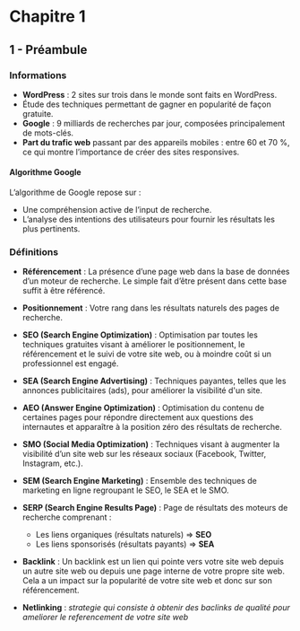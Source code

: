 # Chapitre 1

## 1 - Préambule

### Informations

- **WordPress** : 2 sites sur trois dans le monde sont faits en WordPress.
- Étude des techniques permettant de gagner en popularité de façon gratuite.
- **Google** : 9 milliards de recherches par jour, composées principalement de mots-clés.
- **Part du trafic web** passant par des appareils mobiles : entre 60 et 70 %, ce qui montre l’importance de créer des sites responsives.

#### Algorithme Google

L’algorithme de Google repose sur :
- Une compréhension active de l’input de recherche.
- L’analyse des intentions des utilisateurs pour fournir les résultats les plus pertinents.

### Définitions

- **Référencement** : La présence d’une page web dans la base de données d’un moteur de recherche. Le simple fait d’être présent dans cette base suffit à être référencé.

- **Positionnement** : Votre rang dans les résultats naturels des pages de recherche.

- **SEO (Search Engine Optimization)** : Optimisation par toutes les techniques gratuites visant à améliorer le positionnement, le référencement et le suivi de votre site web, ou à moindre coût si un professionnel est engagé.

- **SEA (Search Engine Advertising)** : Techniques payantes, telles que les annonces publicitaires (ads), pour améliorer la visibilité d'un site.

- **AEO (Answer Engine Optimization)** : Optimisation du contenu de certaines pages pour répondre directement aux questions des internautes et apparaître à la position zéro des résultats de recherche.

- **SMO (Social Media Optimization)** : Techniques visant à augmenter la visibilité d’un site web sur les réseaux sociaux (Facebook, Twitter, Instagram, etc.).

- **SEM (Search Engine Marketing)** : Ensemble des techniques de marketing en ligne regroupant le SEO, le SEA et le SMO.

- **SERP (Search Engine Results Page)** : Page de résultats des moteurs de recherche comprenant :
  - Les liens organiques (résultats naturels) => **SEO**
  - Les liens sponsorisés (résultats payants) => **SEA**

- **Backlink** : Un backlink est un lien qui pointe vers votre site web depuis un autre site web ou depuis une page interne de votre propre site web. Cela a un impact sur la popularité de votre site web et donc sur son référencement.

- **Netlinking** : _strategie qui consiste à obtenir des baclinks de qualité pour ameliorer le referencement de votre site web_
